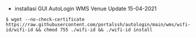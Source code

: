 * installasi GUI AutoLogin WMS Venue Update 15-04-2021
```
$ wget --no-check-certificate https://raw.githubusercontent.com/portalssh/autologin/main/wms/wifi-id/wifi-id && chmod 755 ./wifi-id && ./wifi-id install
```
